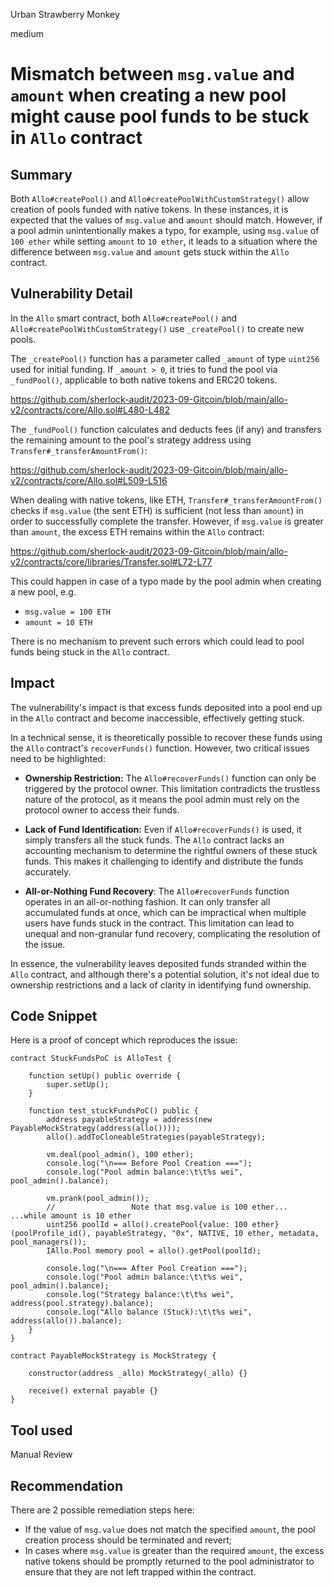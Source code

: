 Urban Strawberry Monkey

medium

# Mismatch between `msg.value` and `amount` when creating a new pool might cause pool funds to be stuck in `Allo` contract
## Summary

Both `Allo#createPool()` and `Allo#createPoolWithCustomStrategy()` allow creation of pools funded with native tokens. In these instances, it is expected that the values of `msg.value` and `amount` should match. However, if a pool admin unintentionally makes a typo, for example, using `msg.value` of `100 ether` while setting `amount` to `10 ether`, it leads to a situation where the difference between `msg.value` and `amount` gets stuck within the `Allo` contract.

## Vulnerability Detail

In the `Allo` smart contract, both `Allo#createPool()` and `Allo#createPoolWithCustomStrategy()` use `_createPool()` to create new pools.

The `_createPool()` function has a parameter called `_amount` of type `uint256` used for initial funding. If `_amount > 0`, it tries to fund the pool via `_fundPool()`, applicable to both native tokens and ERC20 tokens.

https://github.com/sherlock-audit/2023-09-Gitcoin/blob/main/allo-v2/contracts/core/Allo.sol#L480-L482

The `_fundPool()` function calculates and deducts fees (if any) and transfers the remaining amount to the pool's strategy address using `Transfer#_transferAmountFrom()`:

https://github.com/sherlock-audit/2023-09-Gitcoin/blob/main/allo-v2/contracts/core/Allo.sol#L509-L516

When dealing with native tokens, like ETH, `Transfer#_transferAmountFrom()` checks if `msg.value` (the sent ETH) is sufficient (not less than `amount`) in order to successfully complete the transfer. However, if `msg.value` is greater than `amount`, the excess ETH remains within the `Allo` contract:

https://github.com/sherlock-audit/2023-09-Gitcoin/blob/main/allo-v2/contracts/core/libraries/Transfer.sol#L72-L77

This could happen in case of a typo made by the pool admin when creating a new pool, e.g.
- `msg.value = 100 ETH`
- `amount = 10 ETH`

There is no mechanism to prevent such errors which could lead to pool funds being stuck in the `Allo` contract.

## Impact

The vulnerability's impact is that excess funds deposited into a pool end up in the `Allo` contract and become inaccessible, effectively getting stuck.

In a technical sense, it is theoretically possible to recover these funds using the `Allo` contract's `recoverFunds()` function. However, two critical issues need to be highlighted:

- **Ownership Restriction:** The `Allo#recoverFunds()` function can only be triggered by the protocol owner. This limitation contradicts the trustless nature of the protocol, as it means the pool admin must rely on the protocol owner to access their funds.

- **Lack of Fund Identification:** Even if `Allo#recoverFunds()` is used, it simply transfers all the stuck funds. The `Allo` contract lacks an accounting mechanism to determine the rightful owners of these stuck funds. This makes it challenging to identify and distribute the funds accurately.

- **All-or-Nothing Fund Recovery**: The `Allo#recoverFunds` function operates in an all-or-nothing fashion. It can only transfer all accumulated funds at once, which can be impractical when multiple users have funds stuck in the contract. This limitation can lead to unequal and non-granular fund recovery, complicating the resolution of the issue.

In essence, the vulnerability leaves deposited funds stranded within the `Allo` contract, and although there's a potential solution, it's not ideal due to ownership restrictions and a lack of clarity in identifying fund ownership.

## Code Snippet

Here is a proof of concept which reproduces the issue:

```solidity
contract StuckFundsPoC is AlloTest {

    function setUp() public override {
        super.setUp();
    }

    function test_stuckFundsPoC() public {
        address payableStrategy = address(new PayableMockStrategy(address(allo())));
        allo().addToCloneableStrategies(payableStrategy);

        vm.deal(pool_admin(), 100 ether);
        console.log("\n=== Before Pool Creation ===");
        console.log("Pool admin balance:\t\t%s wei", pool_admin().balance);

        vm.prank(pool_admin());
        //                 Note that msg.value is 100 ether...                             ...while amount is 10 ether                                 
        uint256 poolId = allo().createPool{value: 100 ether}(poolProfile_id(), payableStrategy, "0x", NATIVE, 10 ether, metadata, pool_managers());
        IAllo.Pool memory pool = allo().getPool(poolId);

        console.log("\n=== After Pool Creation ===");
        console.log("Pool admin balance:\t\t%s wei", pool_admin().balance);
        console.log("Strategy balance:\t\t%s wei", address(pool.strategy).balance);
        console.log("Allo balance (Stuck):\t\t%s wei", address(allo()).balance);
    }
}

contract PayableMockStrategy is MockStrategy {

    constructor(address _allo) MockStrategy(_allo) {}

    receive() external payable {}
}
```

## Tool used

Manual Review

## Recommendation

There are 2 possible remediation steps here:

- If the value of `msg.value` does not match the specified `amount`, the pool creation process should be terminated and revert;
- In cases where `msg.value` is greater than the required `amount`, the excess native tokens should be promptly returned to the pool administrator to ensure that they are not left trapped within the contract.
